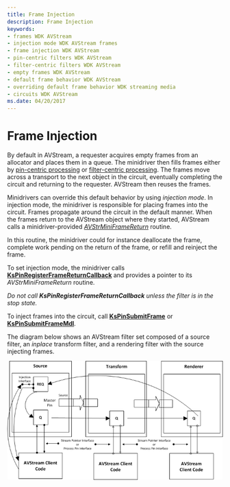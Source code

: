 ```yaml
---
title: Frame Injection
description: Frame Injection
keywords:
- frames WDK AVStream
- injection mode WDK AVStream frames
- frame injection WDK AVStream
- pin-centric filters WDK AVStream
- filter-centric filters WDK AVStream
- empty frames WDK AVStream
- default frame behavior WDK AVStream
- overriding default frame behavior WDK streaming media
- circuits WDK AVStream
ms.date: 04/20/2017
---
```


# Frame Injection





By default in AVStream, a requester acquires empty frames from an allocator and places them in a queue. The minidriver then fills frames either by [pin-centric processing](pin-centric-processing.md) or [filter-centric processing](filter-centric-processing.md). The frames move across a transport to the next object in the circuit, eventually completing the circuit and returning to the requester. AVStream then reuses the frames.

Minidrivers can override this default behavior by using *injection mode*. In injection mode, the minidriver is responsible for placing frames into the circuit. Frames propagate around the circuit in the default manner. When the frames return to the AVStream object where they started, AVStream calls a minidriver-provided [*AVStrMiniFrameReturn*](/windows-hardware/drivers/ddi/ks/nc-ks-pfnkspinframereturn) routine.

In this routine, the minidriver could for instance deallocate the frame, complete work pending on the return of the frame, or refill and reinject the frame.

To set injection mode, the minidriver calls [**KsPinRegisterFrameReturnCallback**](/windows-hardware/drivers/ddi/ks/nf-ks-kspinregisterframereturncallback) and provides a pointer to its *AVStrMiniFrameReturn* routine.

*Do not call* ***KsPinRegisterFrameReturnCallback*** *unless the filter is in the stop state.*

To inject frames into the circuit, call [**KsPinSubmitFrame**](/windows-hardware/drivers/ddi/ks/nf-ks-kspinsubmitframe) or [**KsPinSubmitFrameMdl**](/windows-hardware/drivers/ddi/ks/nf-ks-kspinsubmitframemdl).

The diagram below shows an AVStream filter set composed of a source filter, an *inplace* transform filter, and a rendering filter with the source injecting frames.

![diagram illustrating an avstream filter set.](images/inject1.png)

 

